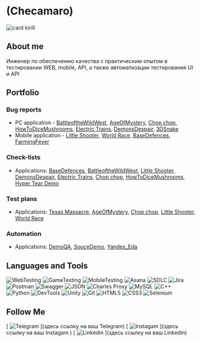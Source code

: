 # (Checamaro)
![card kirill](https://github.com/Checamaro/Checamaro/assets/123463231/3753b556-0426-4d8b-ad04-7e9286e1bf42)


## About me
Инженер по обеспечению качества с практическим опытом в тестировании WEB, mobile, API, а также автоматизации тестирования UI и API

## Portfolio 

### Bug reports 
- PC application - [BattleoftheWildWest](https://ru.yougile.com/board/d70jgwgebmnk), [AgeOfMystery](https://ru.yougile.com/board/qzngsiggi5x4), [Chop chop](https://ru.yougile.com/board/evov5iugmiuq), [HowToDiceMushrooms](), [Electric Trains](https://ru.yougile.com/board/div0lqpfu490), [DemonsDespair](https://ru.yougile.com/board/1qumqtofdg9s), [3DSnake](https://ru.yougile.com/board/ghzt1zugve3g)
- Mobile application - [Little Shooter](https://ru.yougile.com/board/me5zmsfxnwnj), [World Race](https://ru.yougile.com/board/qf4d7nmyyjci), [BaseDefences](https://ru.yougile.com/board/znmg4uho8c9z), [FarmingFever](https://ru.yougile.com/board/troiotda6391)

### Check-lists
- Applications: [BaseDefences](https://docs.google.com/spreadsheets/d/1qkpUA6CTMiBqGsrSKtS6EKw4TjPcVZAlH56_m1C-i4U/edit#gid=0),  [BattleoftheWildWest](https://docs.google.com/spreadsheets/d/1a6gVmc_A5PpJ6vg71rbKeeZf46j37qe9-cAjioNFkNE/edit?usp=sharing),  [Little Shooter](https://docs.google.com/spreadsheets/d/1RhosB6n2PVnkuE6yRgm5P2cIiICqlJDGaynidlPnt2E/edit#gid=0),
  [DemonsDespair](https://docs.google.com/spreadsheets/d/13FlwWInEe0wWsPu_DqQVrQdvmtEcglOq6HPCMPyCLu4/edit#gid=0),  [Electric Trains](https://docs.google.com/spreadsheets/d/1SRXxrrwE1vv2chwSk1MWKQ2yhQJaM_jzsD758jiH4w0/edit#gid=0),  [Chop chop](https://docs.google.com/spreadsheets/d/17kdEC_P9UsIEXVigrimr-BQ6DGYvOKMQXaI1HavL6xg/edit?usp=sharing),  [HowToDiceMushrooms](https://docs.google.com/spreadsheets/d/1DRGo7FEdzr_MF-lVWsZJEqA9t0zWbe8Wk8mOg1CmxDs/edit#gid=0),  [Hyper Tear Demo]()

### Test plans 
- Applications: [Texas Massacre](),  [AgeOfMystery](),  [Chop chop](),
  [Little Shooter](),  [World Race]()

### Automation 
- Applications: [DemoQA](),  [SouceDemo](),  [Yandex_Eda]()

## Languages and Tools
![WebTesting](https://img.shields.io/badge/-WebTesting-556AC1?style=for-the-badge&logo=WebTesting&logoColor=556AC1)
![GameTesting](https://img.shields.io/badge/-GameTesting-FAB000?style=for-the-badge&logo=GameTesting&logoColor=FAB000)
![MobileTesting](https://img.shields.io/badge/-MobileTesting-4592C1?style=for-the-badge&logo=MobileTesting&logoColor=4592C1)
![Asana](https://img.shields.io/badge/-Asana-363639?style=for-the-badge&logo=Asana&logoColor=F06A6A)
![SDLC](https://img.shields.io/badge/-SDLC-A4BEF1?style=for-the-badge&logo=SDLC&logoColor=A4BEF1)
![Jira](https://img.shields.io/badge/-Jira-629FF6?style=for-the-badge&logo=Jira&logoColor=166BE0)
![Postman](https://img.shields.io/badge/-Postman-D7D0AD?style=for-the-badge&logo=Postman&logoColor=FB7C29)
![Swagger](https://img.shields.io/badge/-Swagger-173648?style=for-the-badge&logo=Swagger&logoColor=8BB600)
![JSON](https://img.shields.io/badge/-JSON-B2B2B2?style=for-the-badge&logo=JSON&logoColor=393939)
![Charles Proxy](https://img.shields.io/badge/-Fiddler-2B6D05?style=for-the-badge&logo=Fiddler&logoColor=2B6D05)
![MySQL](https://img.shields.io/badge/-MySQL-5181A2?style=for-the-badge&logo=MySQL&logoColor=00337E)
![C++](https://img.shields.io/badge/-C++-659AD2?style=for-the-badge&logo=C%2b%2b&logoColor=004482)
![Python](https://img.shields.io/badge/-Python-254A6B?style=for-the-badge&logo=Python&logoColor=FFE56A)
![DevTools](https://img.shields.io/badge/-DevTools-266EE4?style=for-the-badge&logo=DevTools&logoColor=266EE4)
![Unity](https://img.shields.io/badge/-Unity-757879?style=for-the-badge&logo=Unity&logoColor=000000)
![Git](https://img.shields.io/badge/-Git-181617?style=for-the-badge&logo=Git&logoColor=F0F0F0)
![HTML5](https://img.shields.io/badge/-HTML5-3A3B3D?style=for-the-badge&logo=HTML5&logoColor=64C18)
![CSS3](https://img.shields.io/badge/-CSS3-254ADC?style=for-the-badge&logo=CSS3&logoColor=2094EF)
![Selenium](https://img.shields.io/badge/-Selenium-254ADC?style=for-the-badge&logo=Selenium&logoColor=2094EF)




## Follow Me
[ ![Telegram](https://img.shields.io/badge/-Telegram-30A5D8?style=for-the-badge&logo=Telegram&logoColor=F6F9FA) ](здесь ссылку на ваш Telegram)
[ ![Instagam](https://img.shields.io/badge/-Instagram-A601CD?style=for-the-badge&logo=Instagram&logoColor=D6A639) ](здесь ссылку на ваш Instagam )
[ ![Linkedin](https://img.shields.io/badge/-Linkedin-0A66C2?style=for-the-badge&logo=Linkedin&logoColor=FFFFFF) ](здесь ссылку на ваш Linkedin)
